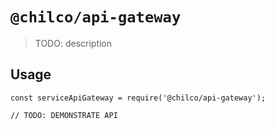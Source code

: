 
# `@chilco/api-gateway`

> TODO: description

## Usage

```
const serviceApiGateway = require('@chilco/api-gateway');

// TODO: DEMONSTRATE API
```
